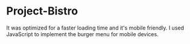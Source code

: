 # Project-Bistro
It was optimized for a faster loading time and it's mobile friendly. I used JavaScript to implement the burger menu for mobile devices.

